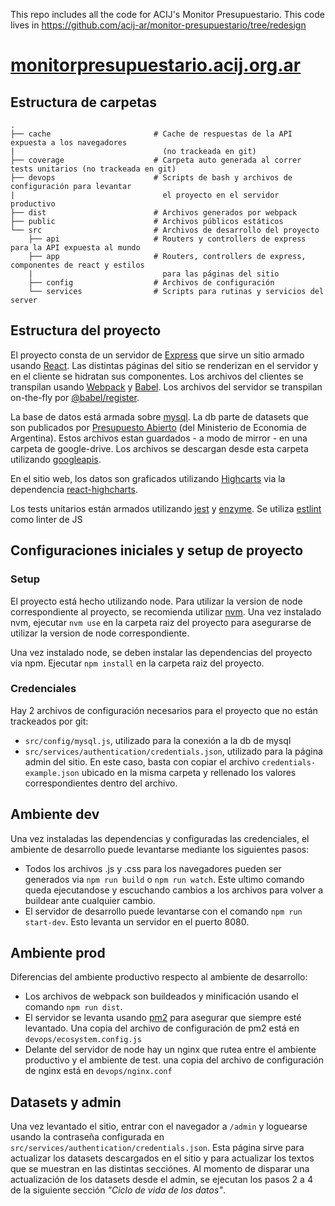 This repo includes all the code for ACIJ's Monitor Presupuestario. This code lives in https://github.com/acij-ar/monitor-presupuestario/tree/redesign

# [monitorpresupuestario.acij.org.ar](http://monitorpresupuestario.acij.org.ar/)

<!-- TODO: actualizar readme antes de cerrar el rediseño -->

## Estructura de carpetas

```
.
├── cache                       # Cache de respuestas de la API expuesta a los navegadores 
|                                 (no trackeada en git)
├── coverage                    # Carpeta auto generada al correr tests unitarios (no trackeada en git)
├── devops                      # Scripts de bash y archivos de configuración para levantar
|                                 el proyecto en el servidor productivo
├── dist                        # Archivos generados por webpack
├── public                      # Archivos públicos estáticos
└── src                         # Archivos de desarrollo del proyecto
    ├── api                     # Routers y controllers de express para la API expuesta al mundo
    ├── app                     # Routers, controllers de express, componentes de react y estilos 
    |                             para las páginas del sitio
    ├── config                  # Archivos de configuración
    └── services                # Scripts para rutinas y servicios del server
```

## Estructura del proyecto

El proyecto consta de un servidor de [Express](https://expressjs.com/) que sirve un sitio armado usando
[React](https://reactjs.org/). Las distintas páginas del sitio se renderizan en el servidor y en el cliente se
hidratan sus componentes. Los archivos del clientes se transpilan usando [Webpack](https://webpack.js.org/)
y [Babel](https://babeljs.io/). Los archivos del servidor se transpilan on-the-fly por
[@babel/register](https://babeljs.io/docs/en/babel-register).

La base de datos está armada sobre [mysql](https://www.sqlite.org/index.html). La db parte de datasets que son 
publicados por [Presupuesto Abierto](https://www.presupuestoabierto.gob.ar/sici/datos-abiertos#) (del Ministerio 
de Economia de Argentina). Estos archivos estan guardados - a modo de mirror - en una carpeta de google-drive. Los
archivos se descargan desde esta carpeta utilizando [googleapis](https://www.npmjs.com/package/googleapis).

En el sitio web, los datos son graficados utilizando [Highcarts](https://www.highcharts.com/) via la dependencia 
[react-highcharts](https://www.npmjs.com/package/react-highcharts). 

Los tests unitarios están armados utilizando [jest](https://jestjs.io/) y [enzyme](https://enzymejs.github.io/enzyme/).
Se utiliza [estlint](https://eslint.org/) como linter de JS

## Configuraciones iniciales y setup de proyecto

### Setup

El proyecto está hecho utilizando node. Para utilizar la version de node correspondiente
al proyecto, se recomienda utilizar [nvm](https://github.com/nvm-sh/nvm). Una vez instalado
nvm, ejecutar `nvm use` en la carpeta raiz del proyecto para asegurarse de utilizar la
version de node correspondiente. 

Una vez instalado node, se deben instalar las dependencias del proyecto via npm. Ejecutar
`npm install` en la carpeta raiz del proyecto.

### Credenciales

Hay 2 archivos de configuración necesarios para el proyecto que no están trackeados por git:

- `src/config/mysql.js`, utilizado para la conexión a la db de mysql
- `src/services/authentication/credentials.json`, utilizado para la página admin del sitio. En este caso, basta con
copiar el archivo `credentials-example.json` ubicado en la misma carpeta y rellenado los valores correspondientes 
dentro del archivo.

## Ambiente dev

Una vez instaladas las dependencias y configuradas las credenciales, el ambiente de desarrollo puede levantarse
mediante los siguientes pasos:  

- Todos los archivos .js y .css para los navegadores pueden ser generados via `npm run build` o `npm run watch`. Este
ultimo comando queda ejecutandose y escuchando cambios a los archivos para volver a buildear ante cualquier cambio.
- El servidor de desarrollo puede levantarse con el comando `npm run start-dev`. Esto levanta un servidor en el puerto 8080. 

## Ambiente prod

Diferencias del ambiente productivo respecto al ambiente de desarrollo:

- Los archivos de webpack son buildeados y minificación usando el comando `npm run dist`.
- El servidor se levanta usando [pm2](https://pm2.keymetrics.io/) para asegurar que siempre esté levantado. Una copia 
del archivo de configuración de pm2 está en `devops/ecosystem.config.js`
- Delante del servidor de node hay un nginx que rutea entre el ambiente productivo y el ambiente de test. una copia 
del archivo de configuración de nginx está en `devops/nginx.conf`

## Datasets y admin

Una vez levantado el sitio, entrar con el navegador a `/admin` y loguearse usando la contraseña configurada en 
`src/services/authentication/credentials.json`. Esta página sirve para actualizar los datasets descargados en el 
sitio y para actualizar los textos que se muestran en las distintas secciónes. Al momento de disparar una
actualización de los datasets desde el admin, se ejecutan los pasos 2 a 4 de la siguiente sección _"Ciclo de vida de los datos"_. 
